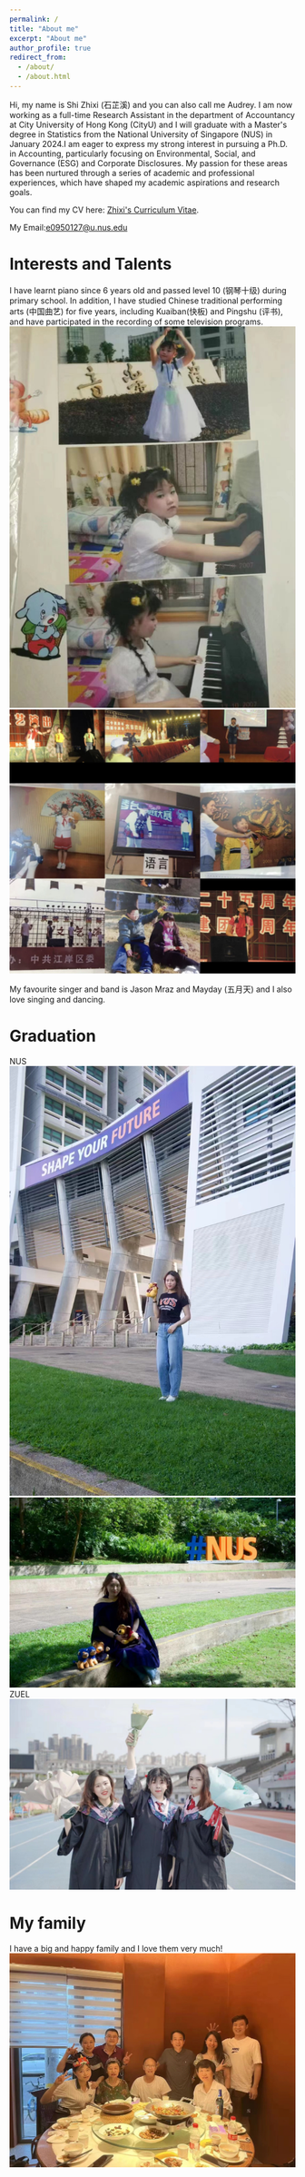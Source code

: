 ```yaml
---
permalink: /
title: "About me"
excerpt: "About me"
author_profile: true
redirect_from:
  - /about/
  - /about.html
---
```


Hi, my name is Shi Zhixi (石芷溪) and you can also call me Audrey. I am now working as a full-time Research Assistant in the department of Accountancy at City University of Hong Kong (CityU) and I will graduate with a Master's degree in Statistics from the National University of Singapore (NUS) in January 2024.I am eager to express my strong interest in pursuing a Ph.D. in Accounting, particularly focusing on Environmental, Social, and Governance (ESG) and Corporate Disclosures. My passion for these areas has been nurtured through a series of academic and professional experiences, which have shaped my academic aspirations and research goals.

You can find my CV here: [Zhixi's Curriculum Vitae](../assets/Curriculum_Vitae.pdf).

My Email:e0950127@u.nus.edu


Interests and Talents
======
I have learnt piano since 6 years old and passed level 10 (钢琴十级) during primary school. In addition, I have studied Chinese traditional performing arts (中国曲艺) for five years, including Kuaiban(快板) and Pingshu (评书), and have participated in the recording of some television programs.
![photo1](../images/photo1.jpg)
![photo3](../images/photo3.jpg)

My favourite singer and band is Jason Mraz and Mayday (五月天) and I also love singing and dancing.

Graduation
======
NUS
![photo7](../images/photo7.jpg)
![photo9](../images/photo9.jpg)
ZUEL
![photo8](../images/photo8.jpg)

My family
======
I have a big and happy family and I love them very much!
![photo6](../images/photo6.jpg)



